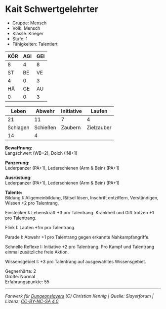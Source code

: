 # Kait Schwertgelehrter  
- Gruppe: Mensch  
- Volk: Mensch  
- Klasse: Krieger  
- Stufe: 1  
- Fähigkeiten: Talentiert  


| KÖR | AGI | GEI |  
| --- | --- | --- |  
| 8   | 4   | 8   |
| ST  | BE  | VE  |  
| 4   | 0   | 3   |
| HÄ  | GE  | AU  |  
| 0   | 0   | 3   |


| Leben    | Abwehr   | Initiative | Laufen     |
| -------- | -------- | ---------- | ---------- |
| 21       | 11       | 7          | 4          |
| Schlagen | Schießen | Zaubern    | Zielzauber |
| 14       | 4        |            |            |

**Bewaffnung:**  
Langschwert (WB+2), Dolch (INI+1)

**Panzerung:**  
Lederpanzer (PA+1), Lederschienen (Arm & Bein) (PA+1)

**Ausrüstung:**  
Lederpanzer (PA+1), Lederschienen (Arm & Bein) (PA+1)

**Talente:**  
Bildung I: Allgemeinbildung, Rätsel lösen, Inschrift entziffern, Verständigen, Wissen +2 pro Talentrang. 

Einstecker I: Lebenskraft +3 pro Talentrang. Krankheit und Gift trotzen +1 pro Talentrang. 

Flink I: Laufen +1m pro Talentrang. 

Parade I: Abwehr +1 pro Talentrang gegen erkannte Nahkampfangriffe. 

Schnelle Reflexe I: Initiative +2 pro Talentrang. Pro Kampf und Talentrang einmal zusätzliche freie Aktion. 

Wissensgebiet I: +3 pro Talentrang auf ausgewähltes Wissensgebiet. 


Gegnerhärte: 2  
Größe: Normal  
Erfahrungspunkte: 55  



___
*Fanwerk für [Dungeonslayers](https://www.dungeonslayers.net/) (C) Christian Kennig | Quelle: Slayerforum | Lizenz: [CC-BY-NC-SA 4.0](https://creativecommons.org/licenses/by-nc-sa/4.0/deed.de)*